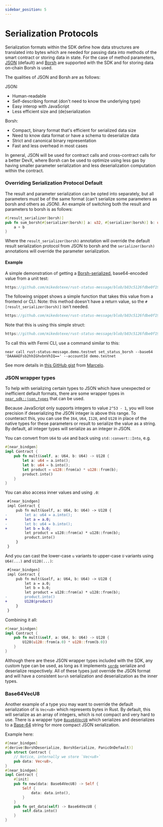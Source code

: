 ```yaml
---
sidebar_position: 5
---
```


# Serialization Protocols

Serialization formats within the SDK define how data structures are translated into bytes which are needed for passing data into methods of the smart contract or storing data in state. For the case of method parameters, [JSON](https://www.json.org/json-en.html) (default) and [Borsh](https://borsh.io/) are supported with the SDK and for storing data on-chain Borsh is used.

The qualities of JSON and Borsh are as follows:

JSON:
- Human-readable
- Self-describing format (don't need to know the underlying type)
- Easy interop with JavaScript
- Less efficient size and (de)serialization

Borsh:
- Compact, binary format that's efficient for serialized data size
- Need to know data format or have a schema to deserialize data
- Strict and canonical binary representation
- Fast and less overhead in most cases

In general, JSON will be used for contract calls and cross-contract calls for a better DevX, where Borsh can be used to optimize using less gas by having smaller parameter serialization and less deserialization computation within the contract.

### Overriding Serialization Protocol Default

The result and parameter serialization can be opted into separately, but all parameters must be of the same format (can't serialize some parameters as borsh and others as JSON). An example of switching both the result and parameters to borsh is as follows:

```rust
#[result_serializer(borsh)]
pub fn sum_borsh(#[serializer(borsh)] a: u32, #[serializer(borsh)] b: u32) -> u32 {
    a + b
}
```

Where the `result_serializer(borsh)` annotation will override the default result serialization protocol from JSON to borsh and the `serializer(borsh)` annotations will override the parameter serialization.

#### Example

A simple demonstration of getting a [Borsh-serialized](https://borsh.io), base64-encoded value from a unit test:

```rust reference
https://github.com/mikedotexe/rust-status-message/blob/b83c5126fdbe0f19bc904e547fda0bb12c2ea133/src/lib.rs#L93-L104
```

The following snippet shows a simple function that takes this value from a frontend or CLI. Note: this method doesn't have a return value, so the `#[result_serializer(borsh)]` isn't needed.

```rust reference
https://github.com/mikedotexe/rust-status-message/blob/b83c5126fdbe0f19bc904e547fda0bb12c2ea133/src/lib.rs#L40-L42
```

Note that this is using this simple struct:

```rust reference
https://github.com/mikedotexe/rust-status-message/blob/b83c5126fdbe0f19bc904e547fda0bb12c2ea133/src/lib.rs#L13-L17
```

To call this with Fermi CLI, use a command similar to this:

    near call rust-status-message.demo.testnet set_status_borsh --base64 'DAAAAEFsb2hhIGhvbnVhIQ==' --accountId demo.testnet

See more details in [this GitHub gist](https://gist.github.com/mfornet/d8a94af333a68d67affd8cb78464c7c0) from [Marcelo](https://gist.github.com/mfornet).

### JSON wrapper types

To help with serializing certain types to JSON which have unexpected or inefficient default formats, there are some wrapper types in [`near_sdk::json_types`](https://docs.rs/near-sdk/3.1.0/near_sdk/json_types/index.html) that can be used.

Because JavaScript only supports integers to value `2^53 - 1`, you will lose precision if deserializing the JSON integer is above this range. To counteract this, you can use the `I64`, `U64`, `I128`, and `U128` in place of the native types for these parameters or result to serialize the value as a string. By default, all integer types will serialize as an integer in JSON.

You can convert from `U64` to `u64` and back using `std::convert::Into`, e.g.

```rust
#[near_bindgen]
impl Contract {
    pub fn mult(&self, a: U64, b: U64) -> U128 {
        let a: u64 = a.into();
        let b: u64 = b.into();
        let product = u128::from(a) * u128::from(b);
        product.into()
    }
}
```

You can also access inner values and using `.0`:

```diff
 #[near_bindgen]
 impl Contract {
     pub fn mult(&self, a: U64, b: U64) -> U128 {
-        let a: u64 = a.into();
+        let a = a.0;
-        let b: u64 = b.into();
+        let b = b.0;
         let product = u128::from(a) * u128::from(b);
         product.into()
     }
 }
```

And you can cast the lower-case `u` variants to upper-case `U` variants using `U64(...)` and `U128(...)`:

```diff
 #[near_bindgen]
 impl Contract {
     pub fn mult(&self, a: U64, b: U64) -> U128 {
         let a = a.0;
         let b = b.0;
         let product = u128::from(a) * u128::from(b);
-        product.into()
+        U128(product)
     }
 }
```

Combining it all:

```rust
#[near_bindgen]
impl Contract {
    pub fn mult(&self, a: U64, b: U64) -> U128 {
        U128(u128::from(a.0) * u128::from(b.0))
    }
}
```

Although there are these JSON wrapper types included with the SDK, any custom type can be used, as long as it implements [`serde`](https://serde.rs/) serialize and deserialize respectively. All of these types just override the JSON format and will have a consistent `borsh` serialization and deserialization as the inner types.

### Base64VecU8

Another example of a type you may want to override the default serialization of is `Vec<u8>` which represents bytes in Rust. By default, this will serialize as an array of integers, which is not compact and very hard to use. There is a wrapper type [`Base64VecU8`](https://docs.rs/near-sdk/3.1.0/near_sdk/json_types/struct.Base64VecU8.html) which serializes and deserializes to a [Base-64](https://en.wikipedia.org/wiki/Base64) string for more compact JSON serialization.

Example here:

```rust
#[near_bindgen]
#[derive(BorshDeserialize, BorshSerialize, PanicOnDefault)]
pub struct Contract {
    // Notice, internally we store `Vec<u8>` 
    pub data: Vec<u8>,
}
#[near_bindgen]
impl Contract {
    #[init]
    pub fn new(data: Base64VecU8) -> Self {
        Self {
            data: data.into(),
        }
    }
    pub fn get_data(self) -> Base64VecU8 {
        self.data.into()
    }
}
```